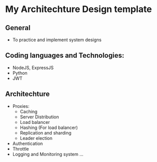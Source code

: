 # My Architechture Design template

## General
- To practice and implement system designs

## Coding languages and Technologies:
- NodeJS, ExpressJS
- Python
- JWT

## Architechture

- Proxies:
  - Caching
  - Server Distribution
  - Load balancer
  - Hashing (For load balancer)
  - Replication and sharding
  - Leader election
- Authentication
- Throttle
- Logging and Monitoring system
  ...
